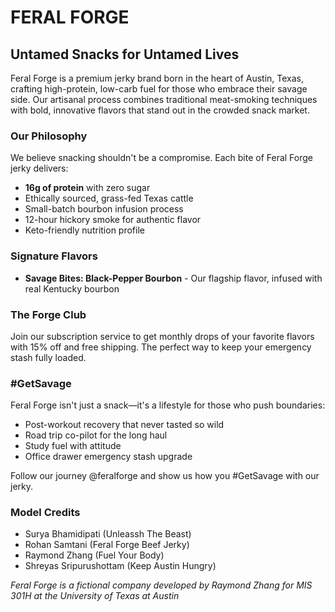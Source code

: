 # FERAL FORGE

## Untamed Snacks for Untamed Lives

Feral Forge is a premium jerky brand born in the heart of Austin, Texas, crafting high-protein, low-carb fuel for those who embrace their savage side. Our artisanal process combines traditional meat-smoking techniques with bold, innovative flavors that stand out in the crowded snack market.

### Our Philosophy

We believe snacking shouldn't be a compromise. Each bite of Feral Forge jerky delivers:

- **16g of protein** with zero sugar
- Ethically sourced, grass-fed Texas cattle
- Small-batch bourbon infusion process
- 12-hour hickory smoke for authentic flavor
- Keto-friendly nutrition profile

### Signature Flavors

- **Savage Bites: Black-Pepper Bourbon** - Our flagship flavor, infused with real Kentucky bourbon

### The Forge Club

Join our subscription service to get monthly drops of your favorite flavors with 15% off and free shipping. The perfect way to keep your emergency stash fully loaded.

### #GetSavage

Feral Forge isn't just a snack—it's a lifestyle for those who push boundaries:
- Post-workout recovery that never tasted so wild
- Road trip co-pilot for the long haul
- Study fuel with attitude
- Office drawer emergency stash upgrade

Follow our journey @feralforge and show us how you #GetSavage with our jerky.

### Model Credits
- Surya Bhamidipati (Unleassh The Beast)
- Rohan Samtani (Feral Forge Beef Jerky)
- Raymond Zhang (Fuel Your Body)
- Shreyas Sripurushottam (Keep Austin Hungry)

*Feral Forge is a fictional company developed by Raymond Zhang for MIS 301H at the University of Texas at Austin*
